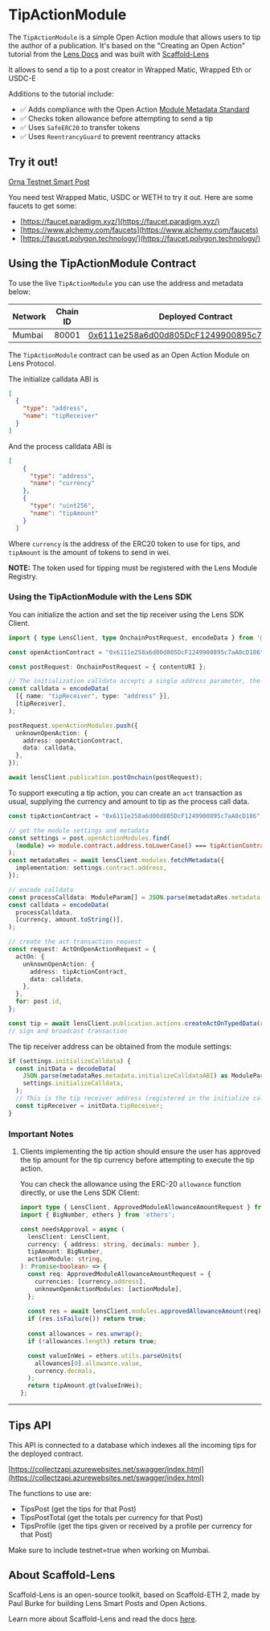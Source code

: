# TipActionModule

The `TipActionModule` is a simple Open Action module that allows users to tip the author of a publication. It's based on the "Creating an Open Action" tutorial from the [Lens Docs](https://docs.lens.xyz/docs/creating-a-publication-action) and was built with [Scaffold-Lens](https://github.com/iPaulPro/scaffold-lens)

It allows to send a tip to a post creator in Wrapped Matic, Wrapped Eth or USDC-E

Additions to the tutorial include:
- ✅ Adds compliance with the Open Action [Module Metadata Standard](https://docs.lens.xyz/docs/module-metadata-standard)
- ✅ Checks token allowance before attempting to send a tip
- ✅ Uses `SafeERC20` to transfer tokens
- ✅ Uses `ReentrancyGuard` to prevent reentrancy attacks


## Try it out!

[Orna Testnet Smart Post](https://testnet.orna.art/c/0x0342-0x04)

You need test Wrapped Matic, USDC or WETH to try it out. Here are some faucets to get some:
- [https://faucet.paradigm.xyz/](https://faucet.paradigm.xyz/)
- [https://www.alchemy.com/faucets](https://www.alchemy.com/faucets)
- [https://faucet.polygon.technology/](https://faucet.polygon.technology/)

## Using the TipActionModule Contract

To use the live `TipActionModule` you can use the address and metadata below:

| Network | Chain ID | Deployed Contract                                                                                                               | Metadata                                                                     |
|---------|----------|---------------------------------------------------------------------------------------------------------------------------------|------------------------------------------------------------------------------|
| Mumbai  | 80001    | [0x6111e258a6d00d805DcF1249900895c7aA0cD186](https://mumbai.polygonscan.com/address/0x6111e258a6d00d805DcF1249900895c7aA0cD186) | [link](https://gateway.irys.xyz/WzHPiYtDn5jYb7tO6pi13lNg5ZlcglPdrosoHDAA8co) |

The `TipActionModule` contract can be used as an Open Action Module on Lens Protocol.

The initialize calldata ABI is

```json
[
  { 
    "type": "address", 
    "name": "tipReceiver"
  }
]
```

And the process calldata ABI is

```json
[
    {
      "type": "address",
      "name": "currency"
    },
    {
      "type": "uint256",
      "name": "tipAmount"
    }
  ]
```

Where `currency` is the address of the ERC20 token to use for tips, and `tipAmount` is the amount of tokens to send in wei.

**NOTE:** The token used for tipping must be registered with the Lens Module Registry.

### Using the TipActionModule with the Lens SDK

You can initialize the action and set the tip receiver using the Lens SDK Client.

```typescript
import { type LensClient, type OnchainPostRequest, encodeData } from '@lens-protocol/client';

const openActionContract = "0x6111e258a6d00d805DcF1249900895c7aA0cD186";

const postRequest: OnchainPostRequest = { contentURI };

// The initialization calldata accepts a single address parameter, the tip receiver
const calldata = encodeData(
  [{ name: "tipReceiver", type: "address" }],
  [tipReceiver],
);

postRequest.openActionModules.push({
  unknownOpenAction: {
    address: openActionContract,
    data: calldata,
  },
});

await lensClient.publication.postOnchain(postRequest);
```

To support executing a tip action, you can create an `act` transaction as usual, supplying the currency and amount to tip as the process call data.

```typescript
const tipActionContract = "0x6111e258a6d00d805DcF1249900895c7aA0cD186";

// get the module settings and metadata
const settings = post.openActionModules.find(
  (module) => module.contract.address.toLowerCase() === tipActionContract.toLowerCase(),
);
const metadataRes = await lensClient.modules.fetchMetadata({
  implementation: settings.contract.address,
});

// encode calldata
const processCalldata: ModuleParam[] = JSON.parse(metadataRes.metadata.processCalldataABI);
const calldata = encodeData(
  processCalldata,
  [currency, amount.toString()],
);

// create the act transaction request
const request: ActOnOpenActionRequest = {
  actOn: {
    unknownOpenAction: {
      address: tipActionContract,
      data: calldata,
    },
  },
  for: post.id,
};

const tip = await lensClient.publication.actions.createActOnTypedData(request);
// sign and broadcast transaction
```

The tip receiver address can be obtained from the module settings:
```typescript
if (settings.initializeCalldata) {
  const initData = decodeData(
    JSON.parse(metadataRes.metadata.initializeCalldataABI) as ModuleParam[],
    settings.initializeCalldata,
  );
  // This is the tip receiver address (registered in the initialize calldata)
  const tipReceiver = initData.tipReceiver;
}
```

### Important Notes

1. Clients implementing the tip action should ensure the user has approved the tip amount for the tip currency before attempting to execute the tip action.

   You can check the allowance using the ERC-20 `allowance` function directly, or use the Lens SDK Client:

    ```typescript
    import type { LensClient, ApprovedModuleAllowanceAmountRequest } from '@lens-protocol/client';
    import { BigNumber, ethers } from 'ethers';
   
    const needsApproval = async (
      lensClient: LensClient,
      currency: { address: string, decimals: number },
      tipAmount: BigNumber,
      actionModule: string,
    ): Promise<boolean> => {
      const req: ApprovedModuleAllowanceAmountRequest = {
        currencies: [currency.address],
        unknownOpenActionModules: [actionModule],
      };
      
      const res = await lensClient.modules.approvedAllowanceAmount(req);
      if (res.isFailure()) return true;
      
      const allowances = res.unwrap();
      if (!allowances.length) return true;
    
      const valueInWei = ethers.utils.parseUnits(
        allowances[0].allowance.value, 
        currency.decmals,
      );
      return tipAmount.gt(valueInWei);
    };
    ```
---

## Tips API

This API is connected to a database which indexes all the incoming tips for the deployed contract. 

[https://collectzapi.azurewebsites.net/swagger/index.html](https://collectzapi.azurewebsites.net/swagger/index.html)

The functions to use are:
- TipsPost (get the tips for that Post)
- TipsPostTotal (get the totals per currency for that Post)
- TipsProfile (get the tips given or received by a profile per currency for that Post)

Make sure to include testnet=true when working on Mumbai.


## About Scaffold-Lens

Scaffold-Lens is an open-source toolkit, based on Scaffold-ETH 2, made by Paul Burke for building Lens Smart Posts and Open Actions.

Learn more about Scaffold-Lens and read the docs [here](https://github.com/iPaulPro/scaffold-lens).